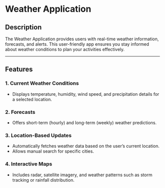 # Weather Application

## Description

The Weather Application provides users with real-time weather information, forecasts, and alerts. This user-friendly app ensures you stay informed about weather conditions to plan your activities effectively.

---

## Features

### 1. Current Weather Conditions
- Displays temperature, humidity, wind speed, and precipitation details for a selected location.

### 2. Forecasts
- Offers short-term (hourly) and long-term (weekly) weather predictions.

### 3. Location-Based Updates
- Automatically fetches weather data based on the user’s current location.
- Allows manual search for specific cities.

### 4. Interactive Maps
- Includes radar, satellite imagery, and weather patterns such as storm tracking or rainfall distribution.
